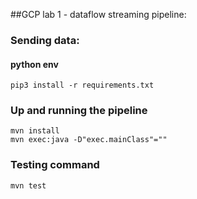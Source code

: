 ##GCP lab 1 - dataflow streaming pipeline:

### Sending data:
#### python env 

````
pip3 install -r requirements.txt
````
### Up and running the pipeline
````
mvn install
mvn exec:java -D"exec.mainClass"=""

````

### Testing command
````
mvn test
````
